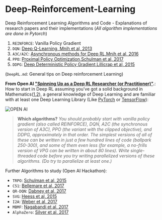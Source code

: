 # Deep-Reinforcement-Learning
Deep Reinforcement Learning Algorithms and Code - Explanations of research papers and their implementations (*All algorithm implementations are done in Pytorch*)

1. `REINFORCE`: Vanilla Policy Gradient
2. `DQN`: [Deep Q-Learning, Mnih et al, 2013](https://www.cs.toronto.edu/~vmnih/docs/dqn.pdf)
3. `A3C/A2C`: [Asynchronous methods for Deep RL,Mnih et al, 2016  ](https://arxiv.org/abs/1602.01783)
4. `PPO`: [Proximal Policy Optimization,Schulman et al, 2017](https://arxiv.org/abs/1707.06347)
5. `DDPG`: [Deep Deterministic Policy Gradient,Lillicrap et al, 2015](https://arxiv.org/abs/1509.02971)

(`DeepRL.md`: General tips on Deep reinforcement Learning)


**From Open AI ["Spinning Up as a Deep RL Researcher (or Practitioner)"](https://spinningup.openai.com/en/latest/spinningup/spinningup.html).**: How to start in Deep RL assuming you've got a solid background in Mathematics([1](http://wiki.fast.ai/index.php/Calculus_for_Deep_Learning),[2](https://www.quantstart.com/articles/matrix-algebra-linear-algebra-for-deep-learning-part-2)), a general knowledge of Deep Learning and are familiar with at least one Deep Learning Library (Like [PyTorch](https://pytorch.org/)  or [TensorFlow](https://www.tensorflow.org/)):

![OPEN AI](https://spinningup.openai.com/en/latest/_static/spinning-up-logo2.png)

>**Which algorithms?** *You should probably start with vanilla policy gradient (also called REINFORCE), DQN, A2C (the synchronous version of A3C), PPO (the variant with the clipped objective), and DDPG, approximately in that order. The simplest versions of all of these can be written in just a few hundred lines of code (ballpark 250-300), and some of them even less (for example, a no-frills version of VPG can be written in about 80 lines). Write single-threaded code before you try writing parallelized versions of these algorithms. (Do try to parallelize at least one.)*



Further Algorithms to study (Open AI Hackathon):

* `TRPO`: [Schulman et al, 2015](https://arxiv.org/abs/1502.05477)
* `C51`: [Bellemare et al, 2017](https://arxiv.org/abs/1707.06887)
* `QR-DQN`: [Dabney et al, 2017](https://arxiv.org/abs/1710.10044)
* `SVG`: [Heess et al, 2015](https://arxiv.org/abs/1510.09142)
* `I2A`: [Weber et al, 2017](https://arxiv.org/abs/1707.06203)
* `MBMF`: [Nagabandi et al, 2017](https://sites.google.com/view/mbmf)
* `AlphaZero`: [Silver et al, 2017](https://arxiv.org/abs/1712.01815)
